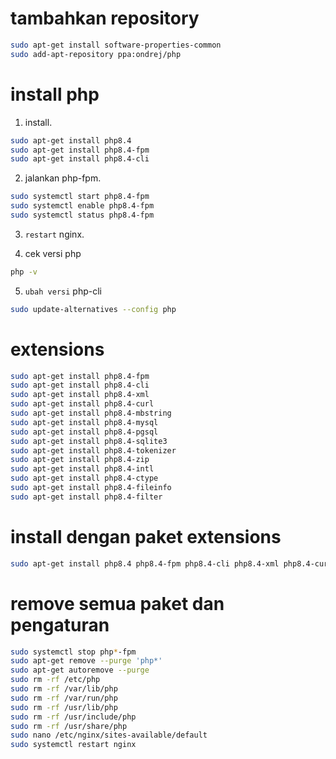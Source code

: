 # tambahkan repository

```bash
sudo apt-get install software-properties-common
sudo add-apt-repository ppa:ondrej/php
```

# install php

1. install.

```bash
sudo apt-get install php8.4
sudo apt-get install php8.4-fpm
sudo apt-get install php8.4-cli
```

2. jalankan php-fpm.

```bash
sudo systemctl start php8.4-fpm
sudo systemctl enable php8.4-fpm
sudo systemctl status php8.4-fpm
```

3. `restart` nginx.

4. cek versi php

```bash
php -v
```

5. `ubah versi` php-cli

```bash
sudo update-alternatives --config php
```

# extensions

```bash
sudo apt-get install php8.4-fpm
sudo apt-get install php8.4-cli
sudo apt-get install php8.4-xml
sudo apt-get install php8.4-curl
sudo apt-get install php8.4-mbstring
sudo apt-get install php8.4-mysql
sudo apt-get install php8.4-pgsql
sudo apt-get install php8.4-sqlite3
sudo apt-get install php8.4-tokenizer
sudo apt-get install php8.4-zip
sudo apt-get install php8.4-intl
sudo apt-get install php8.4-ctype
sudo apt-get install php8.4-fileinfo
sudo apt-get install php8.4-filter
```

# install dengan paket extensions

```bash
sudo apt-get install php8.4 php8.4-fpm php8.4-cli php8.4-xml php8.4-curl php8.4-mbstring php8.4-mysql php8.4-pgsql php8.4-sqlite3 php8.4-tokenizer php8.4-zip php8.4-intl php8.4-ctype php8.4-fileinfo php8.4-filter
```

# remove semua paket dan pengaturan

```bash
sudo systemctl stop php*-fpm
sudo apt-get remove --purge 'php*'
sudo apt-get autoremove --purge
sudo rm -rf /etc/php
sudo rm -rf /var/lib/php
sudo rm -rf /var/run/php
sudo rm -rf /usr/lib/php
sudo rm -rf /usr/include/php
sudo rm -rf /usr/share/php
sudo nano /etc/nginx/sites-available/default
sudo systemctl restart nginx
```
